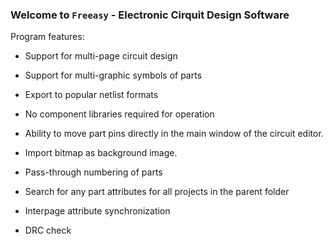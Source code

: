 ### Welcome to `Freeasy` - Electronic Cirquit Design Software

Program features:

* Support for multi-page circuit design

* Support for multi-graphic symbols of parts

* Export to popular netlist formats

* No component libraries required for operation

* Ability to move part pins directly in the main window of the circuit editor.

* Import bitmap as background image.

* Pass-through numbering of parts

* Search for any part attributes for all projects in the parent folder

* Interpage attribute synchronization

* DRC check
